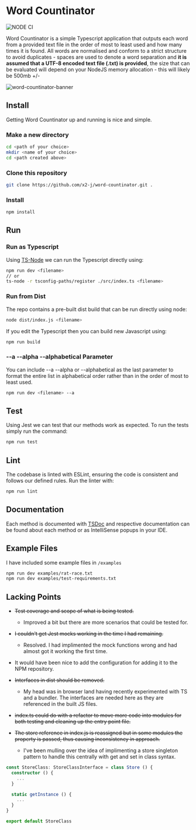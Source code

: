 ﻿# Word Countinator

![NODE CI](https://github.com/x2-j/Word-Countinator/actions/workflows/tests.yml/badge.svg)

Word Countinator is a simple Typescript application that outputs each word from a provided text file in the order of most to least used and how many times it is found. All words are normalised and conform to a strict structure to avoid duplicates - spaces are used to denote a word separation and **it is assumed that a UTF-8 encoded text file (.txt) is provided**, the size that can be evaluated will depend on your NodeJS memory allocation - this will likely be 500mb +/-

![word-countinator-banner](https://github.com/x2-j/word-countinator/assets/108185965/0010b99b-46de-4da9-997e-53baec0af7a0)

## Install
Getting Word Countinator up and running is nice and simple. 

### Make a new directory
```bash
cd <path of your choice>
mkdir <name of your choice>
cd <path created above>
```

### Clone this repository
```bash
git clone https://github.com/x2-j/word-countinator.git .
```

### Install 
```bash
npm install
```

## Run

### Run as Typescript
Using [TS-Node](https://github.com/TypeStrong/ts-node) we can run the Typescript directly using:
```bash
npm run dev <filename>
// or
ts-node -r tsconfig-paths/register ./src/index.ts <filename>
```

### Run from Dist
The repo contains a pre-built dist build that can be run directly using node:
```bash
node dist/index.js <filename>
```

If you edit the Typescript then you can build new Javascript using:
```bash
npm run build
```

### --a --alpha --alphabetical Parameter
You can include --a --alpha or --alphabetical as the last parameter to format the entire list in alphabetical order rather than in the order of most to least used.
```bash
npm run dev <filename> --a
```

## Test
Using Jest we can test that our methods work as expected. To run the tests simply run the command:
```bash
npm run test
```

## Lint
The codebase is linted with ESLint, ensuring the code is consistent and follows our defined rules. Run the linter with:
```bash
npm run lint
```

## Documentation
Each method is documented with [TSDoc](https://tsdoc.org/) and respective documentation can be found about each method or as IntelliSense popups in your IDE.

## Example Files
I have included some example files in `/examples`

```bash
npm run dev examples/rat-race.txt
npm run dev examples/test-requirements.txt
```

## Lacking Points
- ~~Test coverage and scope of what is being tested.~~
  - Improved a bit but there are more scenarios that could be tested for.

- ~~I couldn't get Jest mocks working in the time I had remaining.~~
  - Resolved. I had implimented the mock functions wrong and had almost got it working the first time.
- It would have been nice to add the configuration for adding it to the NPM repository.
- ~~Interfaces in dist should be removed.~~
  - My head was in browser land having recently experimented with TS and a bundler. The interfaces are needed here as they are referenced in the built JS files.
- ~~index.ts could do with a refactor to move more code into modules for both testing and cleaning up the entry point file.~~
- ~~The store reference in index.js is reassigned but in some modules the property is passed, thus causing inconsistency in approach.~~
  - I've been mulling over the idea of implimenting a store singleton pattern to handle this centrally with get and set in class syntax.

```typescript
const StoreClass: StoreClassInterface = class Store () {
  constructor () {
    ...
  }

  static getInstance () {
    ...
  }
}

export default StoreClass
```